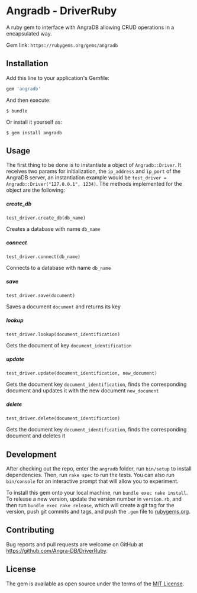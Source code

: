 # Angradb - DriverRuby

A ruby gem to interface with AngraDB allowing CRUD operations in a encapsulated way.

Gem link: `https://rubygems.org/gems/angradb`

## Installation

Add this line to your application's Gemfile:

```ruby
gem 'angradb'
```

And then execute:

    $ bundle

Or install it yourself as:

    $ gem install angradb

## Usage

The first thing to be done is to instantiate a object of `Angradb::Driver`. It receives two params for 
initialization, the `ip_address` and `ip_port` of the AngraDB server, an instantiation example would be 
`test_driver = Angradb::Driver("127.0.0.1", 1234)`. The methods implemented for the object are the following:

##### create_db
`test_driver.create_db(db_name)`

Creates a database with name `db_name`
##### connect
`test_driver.connect(db_name)`

Connects to a database with name `db_name`
##### save
`test_driver.save(document)`

Saves a document `document` and returns its key
##### lookup
`test_driver.lookup(document_identification)`

Gets the document of key `document_identification`

##### update
`test_driver.update(document_identification, new_document)`

Gets the document key `document_identification`, finds the corresponding document and updates it with the 
new document `new_document`

##### delete
`test_driver.delete(document_identification)`

Gets the document key `document_identification`, finds the corresponding document and deletes it

## Development

After checking out the repo, enter the `angradb` folder, run `bin/setup` to install dependencies. Then, run `rake spec` to run the tests. You can also run `bin/console` for an interactive prompt that will allow you to experiment.

To install this gem onto your local machine, run `bundle exec rake install`. To release a new version, update the version number in `version.rb`, and then run `bundle exec rake release`, which will create a git tag for the version, push git commits and tags, and push the `.gem` file to [rubygems.org](https://rubygems.org).

## Contributing

Bug reports and pull requests are welcome on GitHub at https://github.com/Angra-DB/DriverRuby.

## License

The gem is available as open source under the terms of the [MIT License](https://opensource.org/licenses/MIT).
